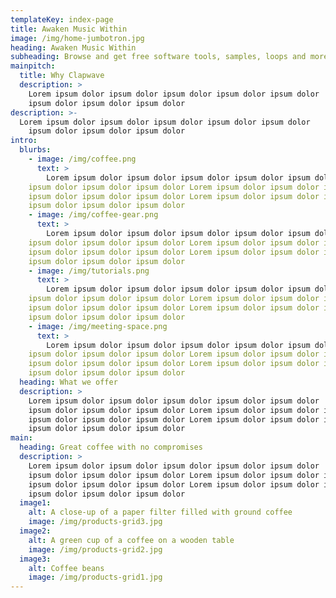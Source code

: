 ```yaml
---
templateKey: index-page
title: Awaken Music Within
image: /img/home-jumbotron.jpg
heading: Awaken Music Within
subheading: Browse and get free software tools, samples, loops and more
mainpitch:
  title: Why Clapwave
  description: >
    Lorem ipsum dolor ipsum dolor ipsum dolor ipsum dolor ipsum dolor 
    ipsum dolor ipsum dolor ipsum dolor 
description: >-
  Lorem ipsum dolor ipsum dolor ipsum dolor ipsum dolor ipsum dolor 
    ipsum dolor ipsum dolor ipsum dolor 
intro:
  blurbs:
    - image: /img/coffee.png
      text: >
        Lorem ipsum dolor ipsum dolor ipsum dolor ipsum dolor ipsum dolor 
    ipsum dolor ipsum dolor ipsum dolor Lorem ipsum dolor ipsum dolor ipsum dolor ipsum dolor ipsum dolor 
    ipsum dolor ipsum dolor ipsum dolor Lorem ipsum dolor ipsum dolor ipsum dolor ipsum dolor ipsum dolor 
    ipsum dolor ipsum dolor ipsum dolor 
    - image: /img/coffee-gear.png
      text: >
        Lorem ipsum dolor ipsum dolor ipsum dolor ipsum dolor ipsum dolor 
    ipsum dolor ipsum dolor ipsum dolor Lorem ipsum dolor ipsum dolor ipsum dolor ipsum dolor ipsum dolor 
    ipsum dolor ipsum dolor ipsum dolor Lorem ipsum dolor ipsum dolor ipsum dolor ipsum dolor ipsum dolor 
    ipsum dolor ipsum dolor ipsum dolor 
    - image: /img/tutorials.png
      text: >
        Lorem ipsum dolor ipsum dolor ipsum dolor ipsum dolor ipsum dolor 
    ipsum dolor ipsum dolor ipsum dolor Lorem ipsum dolor ipsum dolor ipsum dolor ipsum dolor ipsum dolor 
    ipsum dolor ipsum dolor ipsum dolor Lorem ipsum dolor ipsum dolor ipsum dolor ipsum dolor ipsum dolor 
    ipsum dolor ipsum dolor ipsum dolor 
    - image: /img/meeting-space.png
      text: >
        Lorem ipsum dolor ipsum dolor ipsum dolor ipsum dolor ipsum dolor 
    ipsum dolor ipsum dolor ipsum dolor Lorem ipsum dolor ipsum dolor ipsum dolor ipsum dolor ipsum dolor 
    ipsum dolor ipsum dolor ipsum dolor Lorem ipsum dolor ipsum dolor ipsum dolor ipsum dolor ipsum dolor 
    ipsum dolor ipsum dolor ipsum dolor 
  heading: What we offer
  description: >
    Lorem ipsum dolor ipsum dolor ipsum dolor ipsum dolor ipsum dolor 
    ipsum dolor ipsum dolor ipsum dolor Lorem ipsum dolor ipsum dolor ipsum dolor ipsum dolor ipsum dolor 
    ipsum dolor ipsum dolor ipsum dolor Lorem ipsum dolor ipsum dolor ipsum dolor ipsum dolor ipsum dolor 
    ipsum dolor ipsum dolor ipsum dolor 
main:
  heading: Great coffee with no compromises
  description: >
    Lorem ipsum dolor ipsum dolor ipsum dolor ipsum dolor ipsum dolor 
    ipsum dolor ipsum dolor ipsum dolor Lorem ipsum dolor ipsum dolor ipsum dolor ipsum dolor ipsum dolor 
    ipsum dolor ipsum dolor ipsum dolor Lorem ipsum dolor ipsum dolor ipsum dolor ipsum dolor ipsum dolor 
    ipsum dolor ipsum dolor ipsum dolor 
  image1:
    alt: A close-up of a paper filter filled with ground coffee
    image: /img/products-grid3.jpg
  image2:
    alt: A green cup of a coffee on a wooden table
    image: /img/products-grid2.jpg
  image3:
    alt: Coffee beans
    image: /img/products-grid1.jpg
---
```

